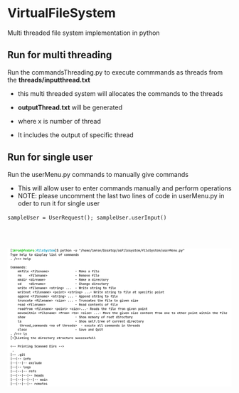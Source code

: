 # VirtualFileSystem

Multi threaded file system implementation in python

## Run for multi threading 

Run the commandsThreading.py to execute commmands as threads from the **threads/inputthread.txt** 

- this multi threaded system will allocates the commands to the threads

- **outputThread<x>.txt** will be generated
- where x is number of thread
- It includes the output of specific thread


## Run for single user

Run the userMenu.py commands to manually give commands

- This will allow user to enter commands manually and perform operations
- NOTE: please uncomment the last two lines of code in userMenu.py in oder to run it for single user

``sampleUser = UserRequest();
sampleUser.userInput()``

<br>
<br>

![Sample output!](sampleOutput.png "Sample out put")


